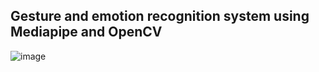 ## Gesture and emotion recognition system using Mediapipe and OpenCV
![image](https://github.com/shruthii11/Gesture_emotion_recognition_system/assets/119060889/9b9eea75-5937-417b-8713-41777c7cd5c4)
